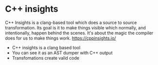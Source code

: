 # C++ insights

C++ Insights is a clang-based tool which does a source to source
transformation. Its goal is it to make things visible which normally, and
intentionally, happen behind the scenes. It's about the magic the compiler does
for us to make things work.
https://cppinsights.io/

* C++ insights is a clang based tool
* You can see it as an AST dumper with C++ output
* Transfomations create valid code

